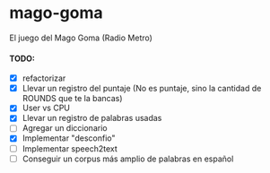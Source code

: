 # mago-goma
El juego del Mago Goma (Radio Metro)

#### TODO: 
* [X] refactorizar
* [X] Llevar un registro del puntaje (No es puntaje, sino la cantidad de ROUNDS que te la bancas)
* [X] User vs CPU
* [X] Llevar un registro de palabras usadas
* [ ] Agregar un diccionario
* [X] Implementar "desconfio"
* [ ] Implementar speech2text
* [ ] Conseguir un corpus más amplio de palabras en español
